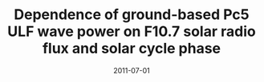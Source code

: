 ---
title: "Dependence of ground-based Pc5 ULF wave power on F10.7 solar radio flux and solar cycle phase"
collection: publications
permalink: /publication/2011-07-01-Murphy_c
date: 2011-07-01
venue: 'Journal of Atmospheric and Solar-Terrestrial Physics'
paperurl: 'https://doi.org/10.1016/j.jastp.2011.02.018'
citation: 'Murphy, K. R., Mann, I. R., Rae, I. J., &amp; Milling, D. K. (2011). Dependence of ground-based Pc5 ULF wave power on F10.7 solar radio flux and solar cycle phase. Journal of Atmospheric and Solar-Terrestrial Physics, 73(11-12), 1500-1510. '
---